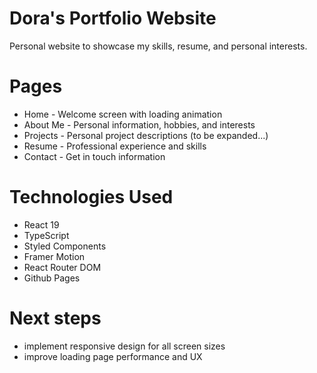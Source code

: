 # Dora's Portfolio Website

Personal website to showcase my skills, resume, and personal interests.

# Pages

- Home - Welcome screen with loading animation
- About Me - Personal information, hobbies, and interests
- Projects - Personal project descriptions (to be expanded...)
- Resume - Professional experience and skills
- Contact - Get in touch information

# Technologies Used

- React 19
- TypeScript
- Styled Components
- Framer Motion
- React Router DOM
- Github Pages

# Next steps

- implement responsive design for all screen sizes
- improve loading page performance and UX
